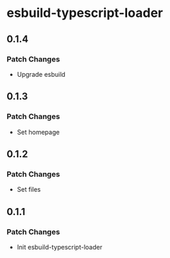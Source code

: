# esbuild-typescript-loader

## 0.1.4

### Patch Changes

- Upgrade esbuild

## 0.1.3

### Patch Changes

- Set homepage

## 0.1.2

### Patch Changes

- Set files

## 0.1.1

### Patch Changes

- Init esbuild-typescript-loader
